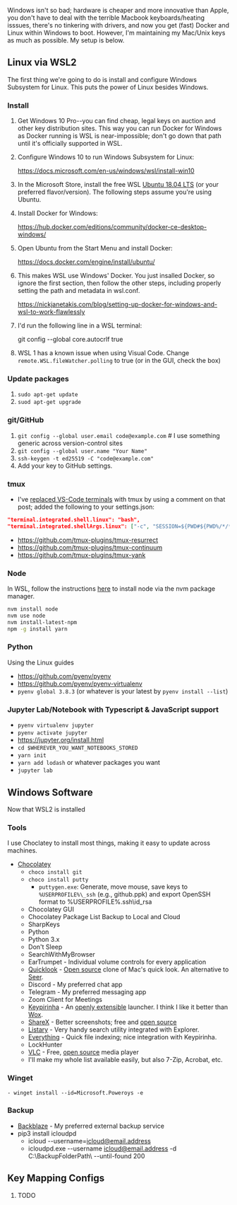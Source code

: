 Windows isn't so bad; hardware is cheaper and more innovative than Apple, you don't have to deal with the terrible Macbook keyboards/heating isssues, there's no tinkering with drivers, and now you get (fast) Docker and Linux within Windows to boot. However, I'm maintaining my Mac/Unix keys as much as possible. My setup is below.

## Linux via WSL2

The first thing we're going to do is install and configure Windows Subsystem for Linux. This puts the power of Linux besides Windows.

### Install

1. Get Windows 10 Pro--you can find cheap, legal keys on auction and other key distribution sites. This way you can run Docker for Windows as Docker running is WSL is near-impossible; don't go down that path until it's officially supported in WSL.

1. Configure Windows 10 to run Windows Subsystem for Linux:

    https://docs.microsoft.com/en-us/windows/wsl/install-win10

1. In the Microsoft Store, install the free WSL [Ubuntu 18.04 LTS](https://www.microsoft.com/store/apps/9N9TNGVNDL3Q) (or your preferred flavor/version). The following steps assume you're using Ubuntu.

1. Install Docker for Windows:

    https://hub.docker.com/editions/community/docker-ce-desktop-windows/

1. Open Ubuntu from the Start Menu and install Docker:

    https://docs.docker.com/engine/install/ubuntu/

1. This makes WSL use Windows' Docker. You just insalled Docker, so ignore the first section, then follow the other steps, including properly setting the path and metadata in wsl.conf.

    https://nickjanetakis.com/blog/setting-up-docker-for-windows-and-wsl-to-work-flawlessly

1. I'd run the following line in a WSL terminal:

    git config --global core.autocrlf true
    
1. WSL 1 has a known issue when using Visual Code. Change `remote.WSL.fileWatcher.polling` to true (or in the GUI, check the box)

### Update packages
1. `sudo apt-get update`
1. `suod apt-get upgrade`

### git/GitHub

1. `git config --global user.email code@example.com` # I use something generic across version-control sites
1. `git config --global user.name "Your Name"`
1. `ssh-keygen -t ed25519 -C "code@example.com"`
1. Add your key to GitHub settings.

### tmux
- I've [replaced VS-Code terminals](https://medium.com/@joaomoreno/persistent-terminal-sessions-in-vs-code-8fc469ed6b41) with tmux by using a comment on that post; added the following to your settings.json:
````json
"terminal.integrated.shell.linux": "bash",
"terminal.integrated.shellArgs.linux": ["-c", "SESSION=${PWD#${PWD%/*/*}/}; tmux new-window -t $SESSION; tmux new-session -A -D -s $SESSION"]
````
- https://github.com/tmux-plugins/tmux-resurrect
- https://github.com/tmux-plugins/tmux-continuum
- https://github.com/tmux-plugins/tmux-yank

### Node

In WSL, follow the instructions [here](https://github.com/nvm-sh/nvm) to install node via the nvm package manager.
````bash
nvm install node 
nvm use node
nvm install-latest-npm
npm -g install yarn
````

### Python

Using the Linux guides

- https://github.com/pyenv/pyenv
- https://github.com/pyenv/pyenv-virtualenv
- `pyenv global 3.8.3` (or whatever is your latest by `pyenv install --list`)

### Jupyter Lab/Notebook with Typescript & JavaScript support
- `pyenv virtualenv jupyter`
- `pyenv activate jupyter`
- https://jupyter.org/install.html
- `cd $WHEREVER_YOU_WANT_NOTEBOOKS_STORED`
- `yarn init`
- `yarn add lodash` or whatever packages you want
- `jupyter lab`

## Windows Software

Now that WSL2 is installed

### Tools
I use Choclatey to install most things, making it easy to update across machines.
- [Chocolatey](https://chocolatey.org/)
    - `choco install git`
    - `choco install putty`
        - `puttygen.exe`: Generate, move mouse, save keys to `%USERPROFILE%\_ssh` (e.g., github.ppk) and export OpenSSH format to %USERPROFILE%\.ssh\id_rsa
    - Chocolatey GUI
    - Chocolatey Package List Backup to Local and Cloud
    - SharpKeys
    - Python
    - Python 3.x
    - Don't Sleep
    - SearchWithMyBrowser
    - EarTrumpet - Individual volume controls for every application
    - [Quicklook](https://pooi.moe/QuickLook/) - [Open source](https://github.com/QL-Win/QuickLook) clone of Mac's quick look. An alternative to [Seer](http://1218.io/). 
    - Discord - My preferred chat app
    - Telegram - My preferred messaging app
    - Zoom Client for Meetings
    - [Keypirinha](http://keypirinha.com/) - An [openly extensible](https://github.com/Keypirinha) launcher. I think I like it better than [Wox](http://www.wox.one/).
    - [ShareX](https://getsharex.com/) - Better screenshots; free and [open source](https://github.com/ShareX/ShareX)
    - [Listary](https://www.listary.com/) - Very handy search utility integrated with Explorer.
    - [Everything](https://www.voidtools.com/) - Quick file indexing; nice integration with Keypirinha.
    - LockHunter
    - [VLC](https://www.videolan.org/) - Free, [open source](https://code.videolan.org/explore/projects/starred) media player
    - I'll make my whole list available easily, but also 7-Zip, Acrobat, etc.
### Winget
    - winget install --id=Microsoft.Poweroys -e
### Backup
- [Backblaze](https://secure.backblaze.com/r/01qxpi) - My preferred external backup service
- pip3 install icloudpd
  - icloud --username=icloud@email.address
  - icloudpd.exe --username icloud@email.address -d C:\BackupFolderPath\ --until-found 200
## Key Mapping Configs
1. TODO


